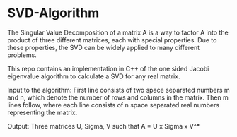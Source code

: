 # SVD-Algorithm

The Singular Value Decomposition of a matrix A is a way to factor A into the product of three different matrices, each with special properties. Due to these properties, the SVD can be widely applied to many different problems.

This repo contains an implementation in C++ of the one sided Jacobi eigenvalue algorithm to calculate a SVD for any real matrix.




Input to the algorithm: 
First line consists of two space separated numbers m and n, which denote the number of rows and columns in the matrix.
Then m lines follow, where each line consists of n space separated real numbers representing the matrix.

Output:
Three matrices U, Sigma, V such that A = U x Sigma x V^*
